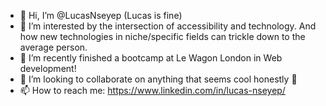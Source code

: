 - 👋 Hi, I’m @LucasNseyep (Lucas is fine)
- 👀 I’m interested by the intersection of accessibility and technology. And how new technologies in niche/specific fields can trickle down to the average person.
- 🌱 I’m recently finished a bootcamp at Le Wagon London in Web development!
- 💞️ I’m looking to collaborate on anything that seems cool honestly 🤷
- 📫 How to reach me: https://www.linkedin.com/in/lucas-nseyep/

<!---
ludonseyep/ludonseyep is a ✨ special ✨ repository because its `README.md` (this file) appears on your GitHub profile.
You can click the Preview link to take a look at your changes.
--->
